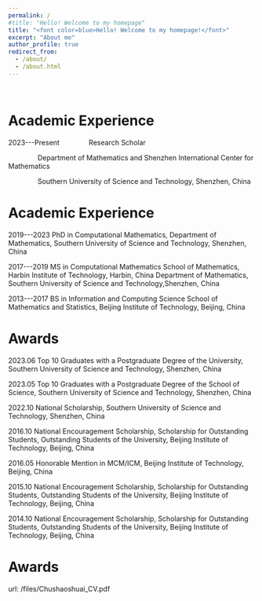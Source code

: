 ```yaml
---
permalink: /
#title: "Hello! Welcome to my homepage"
title: "<font color=blue>Hello! Welcome to my homepage!</font>"
excerpt: "About me"
author_profile: true
redirect_from: 
  - /about/
  - /about.html
---
```


&nbsp;
&nbsp;





Academic Experience
======
2023---Present  &emsp;&emsp;&emsp;&emsp;Research Scholar

&emsp;&emsp;&emsp;&emsp; Department of Mathematics and Shenzhen International Center for Mathematics

&emsp;&emsp;&emsp;&emsp; Southern University of Science and Technology, Shenzhen, China



Academic Experience
======
2019---2023 PhD in Computational Mathematics,
          Department of Mathematics, Southern University of Science and Technology, Shenzhen, China
  
2017---2019  MS in Computational Mathematics
           School of Mathematics, Harbin Institute of Technology, Harbin, China 
           Department of Mathematics, Southern University of Science and Technology,Shenzhen, China

2013---2017 BS in Information and Computing Science
           School of Mathematics and Statistics, Beijing Institute of Technology, Beijing, China


Awards
======
2023.06 Top 10 Graduates with a Postgraduate Degree of the University, Southern University of Science and Technology, Shenzhen, China

2023.05 Top 10 Graduates with a Postgraduate Degree of the School of Science,
Southern University of Science and Technology, Shenzhen, China

2022.10 National Scholarship, Southern University of Science and Technology, Shenzhen, China

2016.10 National Encouragement Scholarship, Scholarship for Outstanding Students, Outstanding Students of the University, Beijing Institute of Technology, Beijing, China

2016.05 Honorable Mention in MCM/ICM, Beijing Institute of Technology, Beijing, China

2015.10 National Encouragement Scholarship, Scholarship for Outstanding Students, Outstanding Students of the University, Beijing Institute of Technology, Beijing, China

2014.10 National Encouragement Scholarship, Scholarship for Outstanding Students, Outstanding Students of the University, Beijing Institute of Technology, Beijing, China

Awards
======
url: /files/Chushaoshuai_CV.pdf